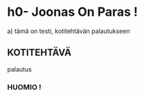 # h0- Joonas On Paras !

a) tämä on testi, kotitehtävän palautukseen

## KOTITEHTÄVÄ

palautus

### **HUOMIO !**
